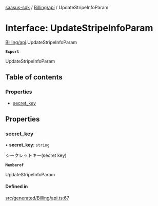 [saasus-sdk](../README.md) / [Billing/api](../modules/Billing_api.md) / UpdateStripeInfoParam

# Interface: UpdateStripeInfoParam

[Billing/api](../modules/Billing_api.md).UpdateStripeInfoParam

**`Export`**

UpdateStripeInfoParam

## Table of contents

### Properties

- [secret\_key](Billing_api.UpdateStripeInfoParam.md#secret_key)

## Properties

### secret\_key

• **secret\_key**: `string`

シークレットキー(secret key)

**`Memberof`**

UpdateStripeInfoParam

#### Defined in

[src/generated/Billing/api.ts:67](https://github.com/saasus-platform/saasus-sdk-javascript/blob/55abc15/src/generated/Billing/api.ts#L67)
